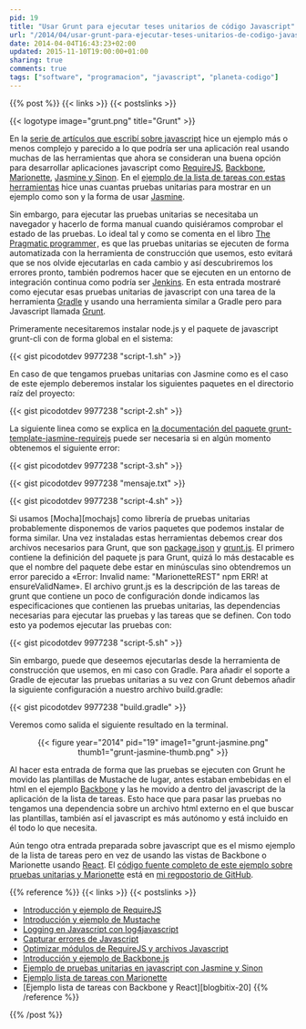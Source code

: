 ```yaml
---
pid: 19
title: "Usar Grunt para ejecutar teses unitarios de código Javascript"
url: "/2014/04/usar-grunt-para-ejecutar-teses-unitarios-de-codigo-javascript/"
date: 2014-04-04T16:43:23+02:00
updated: 2015-11-10T19:00:00+01:00
sharing: true
comments: true
tags: ["software", "programacion", "javascript", "planeta-codigo"]
---
```


{{% post %}}
{{< links >}}
{{< postslinks >}}

{{< logotype image="grunt.png" title="Grunt" >}}

En la [serie de artículos que escribí sobre javascript](http://elblogdepicodev.blogspot.com.es/2013/03/introduccion-y-ejemplo-de-requirejs.html) hice un ejemplo más o menos complejo y parecido a lo que podría ser una aplicación real usando muchas de las herramientas que ahora se consideran una buena opción para desarrollar aplicaciones javascript como [RequireJS](http://elblogdepicodev.blogspot.com.es/2013/03/introduccion-y-ejemplo-de-requirejs.html), [Backbone](http://www.genbetadev.com/desarrollo-web/patron-de-diseno-mvc-del-lado-cliente-con-backbonejs), [Marionette](http://elblogdepicodev.blogspot.com.es/2013/08/ejemplo-lista-de-tareas-con-marionette.html), [Jasmine y Sinon](http://elblogdepicodev.blogspot.com.es/2013/05/ejemplo-de-pruebas-unitarias-en.html). En el [ejemplo de la lista de tareas con estas herramientas](http://elblogdepicodev.blogspot.com.es/2013/08/ejemplo-lista-de-tareas-con-marionette.html) hice unas cuantas pruebas unitarias para mostrar en un ejemplo como son y la forma de usar [Jasmine](http://jasmine.github.io/).

Sin embargo, para ejecutar las pruebas unitarias se necesitaba un navegador y hacerlo de forma manual cuando quisiéramos comprobar el estado de las pruebas. Lo ideal tal y como se comenta en el libro <a href="http://www.amazon.es/gp/product/020161622X/ref=as_li_ss_tl?ie=UTF8&camp=3626&creative=24822&creativeASIN=020161622X&linkCode=as2&tag=blobit-21">The Pragmatic programmer</a><img src="https://ir-es.amazon-adsystem.com/e/ir?t=blobit-21&l=as2&o=30&a=020161622X" width="1" height="1" border="0" alt="" style="border:none !important; margin:0px !important;" />, es que las pruebas unitarias se ejecuten de forma automatizada con la herramienta de construcción que usemos, esto evitará que se nos olvide ejecutarlas en cada cambio y así descubriremos los errores pronto, también podremos hacer que se ejecuten en un entorno de integración continua como podría ser [Jenkins](http://jenkins-ci.org/). En esta entrada mostraré como ejecutar esas pruebas unitarias de javascript con una tarea de la herramienta [Gradle](http://www.gradle.org/) y usando una herramienta similar a Gradle pero para Javascript llamada [Grunt](http://gruntjs.com/).

Primeramente necesitaremos instalar node.js y el paquete de javascript grunt-cli con de forma global en el sistema:

{{< gist picodotdev 9977238 "script-1.sh" >}}

En caso de que tengamos pruebas unitarias con Jasmine como es el caso de este ejemplo deberemos instalar los siguientes paquetes en el directorio raíz del proyecto:

{{< gist picodotdev 9977238 "script-2.sh" >}}

La siguiente linea como se explica en [la documentación del paquete grunt-template-jasmine-requirejs](https://www.npmjs.org/package/grunt-template-jasmine-requirejs) puede ser necesaria si en algún momento obtenemos el siguiente error:

{{< gist picodotdev 9977238 "script-3.sh" >}}

{{< gist picodotdev 9977238 "mensaje.txt" >}}

{{< gist picodotdev 9977238 "script-4.sh" >}}

Si usamos [Mocha][mochajs] como librería de pruebas unitarias probablemente disponemos de varios paquetes que podemos instalar de forma similar. Una vez instaladas estas herramientas debemos crear dos archivos necesarios para Grunt, que son [package.json](https://github.com/picodotdev/elblogdepicodev/blob/master/MarionetteREST/package.json) y [grunt.js](https://github.com/picodotdev/elblogdepicodev/blob/master/MarionetteREST/grunt.js). El primero contiene la definición del paquete js para Grunt, quizá lo más destacable es que el nombre del paquete debe estar en minúsculas sino obtendremos un error parecido a «Error: Invalid name: "MarionetteREST" npm ERR! at ensureValidName». El archivo grunt.js es la descripción de las tareas de grunt que contiene un poco de configuración donde indicamos las especificaciones que contienen las pruebas unitarias, las dependencias necesarias para ejecutar las pruebas y las tareas que se definen. Con todo esto ya podemos ejecutar las pruebas con:

{{< gist picodotdev 9977238 "script-5.sh" >}}

Sin embargo, puede que deseemos ejecutarlas desde la herramienta de construcción que usemos, en mi caso con Gradle. Para añadir el soporte a Gradle de ejecutar las pruebas unitarias a su vez con Grunt debemos añadir la siguiente configuración a nuestro archivo build.gradle:

{{< gist picodotdev 9977238 "build.gradle" >}}

Veremos como salida el siguiente resultado en la terminal.

<div class="media" style="text-align: center;">
	{{< figure year="2014" pid="19"
    	image1="grunt-jasmine.png" thumb1="grunt-jasmine-thumb.png" >}}
</div>

Al hacer esta entrada de forma que las pruebas se ejecuten con Grunt he movido las plantillas de Mustache de lugar, antes estaban embebidas en el html en el ejemplo [Backbone](http://elblogdepicodev.blogspot.com.es/2013/04/ejemplo-lista-de-tareas-con-backbone.html) y las he movido a dentro del javascript de la aplicación de la lista de tareas. Esto hace que para pasar las pruebas no tengamos una dependencia sobre un archivo html externo en el que buscar las plantillas, también así el javascript es más autónomo y está incluido en él todo lo que necesita.

Aún tengo otra entrada preparada sobre javascript que es el mismo ejemplo de la lista de tareas pero en vez de usando las vistas de Backbone o Marionette usando [React](http://facebook.github.io/react/). El [código fuente completo de este ejemplo sobre pruebas unitarias y Marionette](https://github.com/picodotdev/elblogdepicodev/tree/master/MarionetteREST) está en [mi regpostorio de GitHub](https://github.com/picodotdev).

{{% reference %}}
{{< links >}}
{{< postslinks >}}
* [Introducción y ejemplo de RequireJS](http://elblogdepicodev.blogspot.com.es/2013/03/introduccion-y-ejemplo-de-requirejs.html)
* [Introducción y ejemplo de Mustache](http://elblogdepicodev.blogspot.com.es/2013/03/introduccion-y-ejemplo-de-mustache.html)
* [Logging en Javascript con log4javascript](http://elblogdepicodev.blogspot.com.es/2013/03/logging-en-javascript-con-log4javascript.html)
* [Capturar errores de Javascript](http://elblogdepicodev.blogspot.com.es/2013/04/capturar-errores-de-javascript.html)
* [Optimizar módulos de RequireJS y archivos Javascript](http://elblogdepicodev.blogspot.com.es/2013/04/optimizar-modulos-de-requirejs.html)
* [Introducción y ejemplo de Backbone.js](http://elblogdepicodev.blogspot.com/2013/04/introduccion-y-ejemplo-de-backbonejs.html)
* [Ejemplo de pruebas unitarias en javascript con Jasmine y Sinon](http://elblogdepicodev.blogspot.com.es/2013/05/ejemplo-de-pruebas-unitarias-en.html)
* [Ejemplo lista de tareas con Marionette](http://elblogdepicodev.blogspot.com.es/2013/08/ejemplo-lista-de-tareas-con-marionette.html)
* [Ejemplo lista de tareas con Backbone y React][blogbitix-20]
{{% /reference %}}

{{% /post %}}
